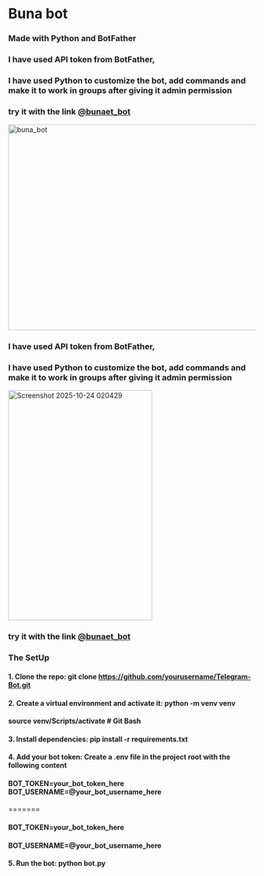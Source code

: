 # Buna bot
### Made with Python and BotFather

### I have used API token from BotFather,
### I have used Python to customize the bot, add commands and make it to work in groups after giving it admin permission

### try it with the link [@bunaet_bot](https://t.me/bunaet_bot)


<img width="960" height="418" alt="buna_bot" src="https://github.com/user-attachments/assets/aee2b0ab-7a3a-44cb-8f88-80edaa436d1a" />

### I have used API token from BotFather,
### I have used Python to customize the bot, add commands and make it to work in groups after giving it admin permission

<img width="293" height="467" alt="Screenshot 2025-10-24 020429" src="https://github.com/user-attachments/assets/c4c5dccd-9466-4c1e-a311-7a04af5b6829" />

### try it with the link [@bunaet_bot](https://t.me/bunaet_bot)

  ###                   The SetUp
#### 1. Clone the repo: git clone https://github.com/yourusername/Telegram-Bot.git
#### 2. Create a virtual environment and activate it: python -m venv venv
####   source venv/Scripts/activate   # Git Bash
#### 3. Install dependencies: pip install -r requirements.txt
#### 4. Add your bot token: Create a .env file in the project root with the following content
####       BOT_TOKEN=your_bot_token_here     BOT_USERNAME=@your_bot_username_here
=======
####     BOT_TOKEN=your_bot_token_here  
####     BOT_USERNAME=@your_bot_username_here
#### 5. Run the bot: python bot.py


